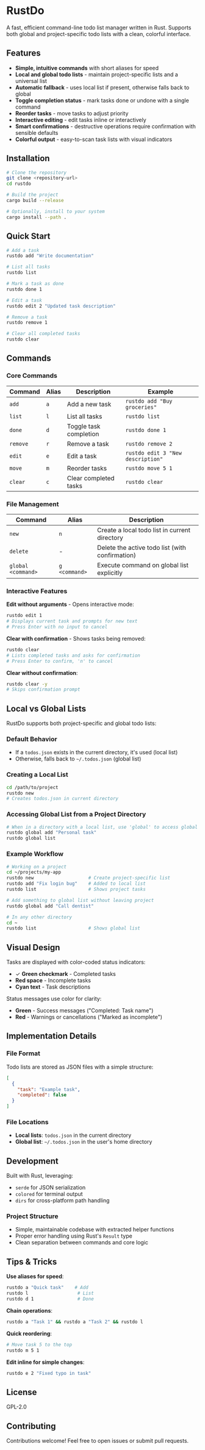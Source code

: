 # RustDo

A fast, efficient command-line todo list manager written in Rust. Supports both global and project-specific todo lists with a clean, colorful interface.

## Features

- **Simple, intuitive commands** with short aliases for speed
- **Local and global todo lists** - maintain project-specific lists and a universal list
- **Automatic fallback** - uses local list if present, otherwise falls back to global
- **Toggle completion status** - mark tasks done or undone with a single command
- **Reorder tasks** - move tasks to adjust priority
- **Interactive editing** - edit tasks inline or interactively
- **Smart confirmations** - destructive operations require confirmation with sensible defaults
- **Colorful output** - easy-to-scan task lists with visual indicators

## Installation

```bash
# Clone the repository
git clone <repository-url>
cd rustdo

# Build the project
cargo build --release

# Optionally, install to your system
cargo install --path .
```

## Quick Start

```bash
# Add a task
rustdo add "Write documentation"

# List all tasks
rustdo list

# Mark a task as done
rustdo done 1

# Edit a task
rustdo edit 2 "Updated task description"

# Remove a task
rustdo remove 1

# Clear all completed tasks
rustdo clear
```

## Commands

### Core Commands

| Command | Alias | Description | Example |
|---------|-------|-------------|---------|
| `add` | `a` | Add a new task | `rustdo add "Buy groceries"` |
| `list` | `l` | List all tasks | `rustdo list` |
| `done` | `d` | Toggle task completion | `rustdo done 1` |
| `remove` | `r` | Remove a task | `rustdo remove 2` |
| `edit` | `e` | Edit a task | `rustdo edit 3 "New description"` |
| `move` | `m` | Reorder tasks | `rustdo move 5 1` |
| `clear` | `c` | Clear completed tasks | `rustdo clear` |

### File Management

| Command | Alias | Description |
|---------|-------|-------------|
| `new` | `n` | Create a local todo list in current directory |
| `delete` | - | Delete the active todo list (with confirmation) |
| `global <command>` | `g <command>` | Execute command on global list explicitly |

### Interactive Features

**Edit without arguments** - Opens interactive mode:
```bash
rustdo edit 1
# Displays current task and prompts for new text
# Press Enter with no input to cancel
```

**Clear with confirmation** - Shows tasks being removed:
```bash
rustdo clear
# Lists completed tasks and asks for confirmation
# Press Enter to confirm, 'n' to cancel
```

**Clear without confirmation**:
```bash
rustdo clear -y
# Skips confirmation prompt
```

## Local vs Global Lists

RustDo supports both project-specific and global todo lists:

### Default Behavior
- If a `todos.json` exists in the current directory, it's used (local list)
- Otherwise, falls back to `~/.todos.json` (global list)

### Creating a Local List
```bash
cd /path/to/project
rustdo new
# Creates todos.json in current directory
```

### Accessing Global List from a Project Directory
```bash
# When in a directory with a local list, use 'global' to access global
rustdo global add "Personal task"
rustdo global list
```

### Example Workflow
```bash
# Working on a project
cd ~/projects/my-app
rustdo new                    # Create project-specific list
rustdo add "Fix login bug"    # Added to local list
rustdo list                   # Shows project tasks

# Add something to global list without leaving project
rustdo global add "Call dentist"

# In any other directory
cd ~
rustdo list                   # Shows global list
```

## Visual Design

Tasks are displayed with color-coded status indicators:
- ✓ **Green checkmark** - Completed tasks
- **Red space** - Incomplete tasks
- **Cyan text** - Task descriptions

Status messages use color for clarity:
- **Green** - Success messages ("Completed: Task name")
- **Red** - Warnings or cancellations ("Marked as incomplete")

## Implementation Details

### File Format
Todo lists are stored as JSON files with a simple structure:
```json
[
  {
    "task": "Example task",
    "completed": false
  }
]
```

### File Locations
- **Local lists**: `todos.json` in the current directory
- **Global list**: `~/.todos.json` in the user's home directory

## Development

Built with Rust, leveraging:
- `serde` for JSON serialization
- `colored` for terminal output
- `dirs` for cross-platform path handling

### Project Structure
- Simple, maintainable codebase with extracted helper functions
- Proper error handling using Rust's `Result` type
- Clean separation between commands and core logic

## Tips & Tricks

**Use aliases for speed**:
```bash
rustdo a "Quick task"    # Add
rustdo l                  # List
rustdo d 1                # Done
```

**Chain operations**:
```bash
rustdo a "Task 1" && rustdo a "Task 2" && rustdo l
```

**Quick reordering**:
```bash
# Move task 5 to the top
rustdo m 5 1
```

**Edit inline for simple changes**:
```bash
rustdo e 2 "Fixed typo in task"
```

## License

GPL-2.0

## Contributing

Contributions welcome! Feel free to open issues or submit pull requests.
